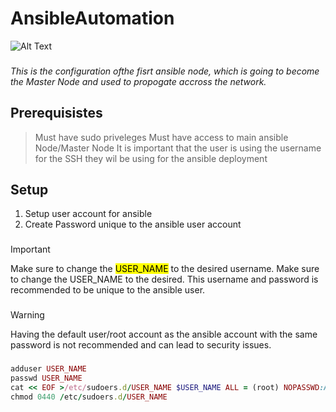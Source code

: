 # AnsibleAutomation
![Alt Text](https://media.giphy.com/media/vFKqnCdLPNOKc/giphy.gif)
###

*This is the configuration ofthe fisrt ansible node, which is going to become the Master Node and used to propogate accross the network.*

###
## Prerequisistes 
> Must have sudo priveleges
> Must have access to main ansible Node/Master Node
> It is important that the user is using the username for the SSH they wil be using for the ansible deployment

## Setup
1. Setup user account for ansible
2. Create Password unique to the ansible user account
###
> [!Important]
> Make sure to change the <mark>USER_NAME</mark> to the desired username.
> Make sure to change the USER_NAME to the desired.
> This username and password is recommended to be unique to the ansible user.
###
> [!Warning]
> Having the default user/root account as the ansible account with the same password is not recommended and can lead to security issues.
###
```ruby
adduser USER_NAME
passwd USER_NAME
cat << EOF >/etc/sudoers.d/USER_NAME $USER_NAME ALL = (root) NOPASSWD:ALL EOF
chmod 0440 /etc/sudoers.d/USER_NAME
```
###

